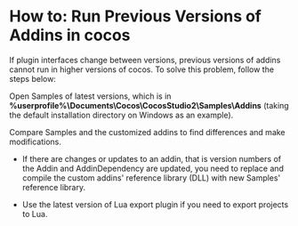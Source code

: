 # How to: Run Previous Versions of Addins in cocos #

If plugin interfaces change between versions, previous versions of addins cannot run in higher versions of cocos. To solve this problem, follow the steps below: 

Open Samples of latest versions, which is in **%userprofile%\Documents\Cocos\CocosStudio2\Samples\Addins** (taking the default installation directory on Windows as an example).

Compare Samples and the customized addins to find differences and make modifications. 

- If there are changes or updates to an addin, that is version numbers of the Addin and AddinDependency are updated, you need to replace and compile the custom addins' reference library (DLL) with new Samples' reference library.  

- Use the latest version of Lua export plugin if you need to export projects to Lua. 


